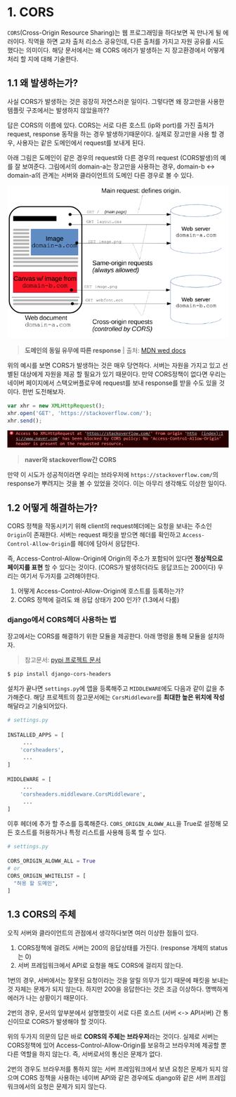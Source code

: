 # 1. CORS

`CORS`(Cross-Origin Resource Sharing)는 웹 프로그래밍을 하다보면 꼭 만나게 될 에러이다. 직역을 하면 교차 출처 리소스 공유인데, 다른 출처를 가지고 자원 공유를 시도 했다는 의미이다. 해당 문서에서는 왜 CORS 에러가 발생하는 지 장고환경에서 어떻게 처리 할 지에 대해 기술한다.



## 1.1 왜 발생하는가?

사실 CORS가 발생하는 것은 굉장히 자연스러운 일이다. 그렇다면 왜 장고만을 사용한 템플릿 구조에서는 발생하지 않았을까??

답은 CORS의 이름에 있다. CORS는 서로 다른 호스트 (ip와 port)를 가진 출처가 request, response 동작을 하는 경우 발생하기때문이다. 실제로 장고만을 사용 할 경우, 사용자는 같은 도메인에서 request를 보내게 된다.

아래 그림은 도메인이 같은 경우의 request와 다른 경우의 request (CORS발생)의 예를 잘 보여준다. 그림에서의 domain-a는 장고만을 사용하는 경우, domain-b <-> domain-a의 관계는 서버와 클라이언트의 도메인 다른 경우로 볼 수 있다.

![image-20200625163720909](images/image-20200625163720909.png)

> **도메인의 동일 유무에 따른 response** | 출처: [MDN wed docs](https://developer.mozilla.org/ko/docs/Web/HTTP/CORS)



위의 예시를 보면 CORS가 발생하는 것은 매우 당연하다. 서버는 자원을 가지고 있고 선별된 대상에게 자원을 제공 할 필요가 있기 때문이다. 만약 CORS정책이 없다면 우리는 네이버 페이지에서 스택오버플로우에 request를 보내 response를 받을 수도 있을 것이다. 한번 도전해보자.

```js
var xhr = new XMLHttpRequest();
xhr.open('GET', 'https://stackoverflow.com/');
xhr.send();
```



 ![image-20200625162846252](images/image-20200625162846252.png)

> **naver와 stackoverflow간 CORS**



만약 이 시도가 성공적이라면 우리는 브라우저에 `https://stackoverflow.com/`의 response가 뿌려지는 것을 볼 수 있었을 것이다. 이는 아무리 생각해도 이상한 일이다.



## 1.2 어떻게 해결하는가?

CORS 정책을 작동시키기 위해 client의 request헤더에는 요청을 보내는 주소인 `Origin`이 존재한다. 서버는 request 패킷을 받으면 헤더를 확인하고 `Access-Control-Allow-Origin`를 헤더에 담아서 응답한다.

즉, Access-Control-Allow-Origin에 Origin의 주소가 포함되어 있다면 **정상적으로 페이지를 표현** 할 수 있다는 것이다. (CORS가 발생하더라도 응답코드는 200이다) 우리는 여기서 두가지를 고려해야한다.

1. 어떻게 Access-Control-Allow-Origin에 호스트를 등록하는가?
2. CORS 정책에 걸려도 왜 응답 상태가 200 인가? (1.3에서 다룸)



### django에서 CORS헤더 사용하는 법

장고에서는 CORS를 해결하기 위한 모듈을 제공한다. 아래 명령을 통해 모듈을 설치하자.

> 참고문서: [pypi 프로젝트 문서](https://pypi.org/project/django-cors-headers/)

```bash
$ pip install django-cors-headers
```



설치가 끝나면 `settings.py`에 앱을 등록해주고 `MIDDLEWARE`에도 다음과 같이 값을 추가해준다. 해당 프로젝트의 참고문서에는 `CorsMiddleware`를 **최대한 높은 위치에 작성**해달라고 기술되어있다.

```python
# settings.py

INSTALLED_APPS = [
     ... 
    'corsheaders',
     ... 
]

MIDDLEWARE = [ 
     ... 
    'corsheaders.middleware.CorsMiddleware',
     ... 
]
```



이후 헤더에 추가 할 주소를 등록해준다. `CORS_ORIGIN_ALOWW_ALL`을 True로 설정해 모든 호스트를 허용하거나 특정 리스트를 사용해 등록 할 수 있다.

```python
# settings.py

CORS_ORIGIN_ALOWW_ALL = True
# or
CORS_ORIGIN_WHITELIST = [
  "허용 할 도메인",
]
```



## 1.3 CORS의 주체

오직 서버와 클라이언트의 관점에서 생각하다보면 여러 이상한 점들이 있다.

1. CORS정책에 걸려도 서버는 200의 응답상태를 가진다. (response 개체의 status는 0)
2. 서버 프레임워크에서 API로 요청을 해도 CORS에 걸리지 않는다.



1번의 경우, 서버에서는 잘못된 요청이라는 것을 알릴 의무가 있기 때문에 패킷을 보내는 것 자체는 문제가 되지 않는다. 하지만 200을 응답한다는 것은 조금 이상하다. 명백하게 에러가 나는 상황이기 때문이다.

2번의 경우, 문서의 앞부분에서 설명했듯이 서로 다른 호스트 (서버 <-> API서버) 간 통신이므로 CORS가 발생해야 할 것이다.



위의 두가지 의문의 답은 바로 **CORS의 주체는 브라우저**라는 것이다. 실제로 서버는 CORS정책에 있어 Access-Control-Allow-Origin를 보유하고 브라우저에 제공할 뿐 다른 역할을 하지 않는다. 즉, 서버로서의 통신은 문제가 없다.

2번의 경우도 브라우저를 통하지 않는 서버 프레임워크에서 보낸 요청은 문제가 되지 않으며 CORS 정책을 사용하는 네이버 API와 같은 경우에도 django와 같은 서버 프레임워크에서의 요청은 문제가 되지 않는다.





